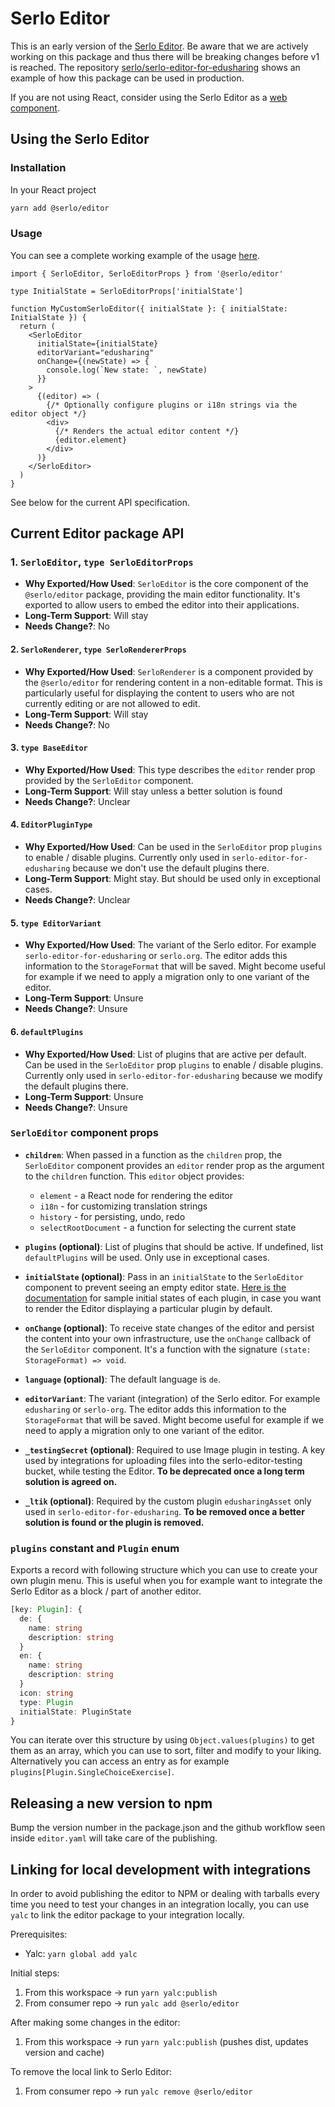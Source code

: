 # Serlo Editor

This is an early version of the [Serlo Editor](https://de.serlo.org/editor). Be aware that we are actively working on this package and thus there will be breaking changes before v1 is reached. The repository [serlo/serlo-editor-for-edusharing](https://github.com/serlo/serlo-editor-for-edusharing) shows an example of how this package can be used in production.

If you are not using React, consider using the Serlo Editor as a [web component](https://www.npmjs.com/package/@serlo/editor-web-component).

## Using the Serlo Editor

### Installation

In your React project

```bash
yarn add @serlo/editor
```

### Usage

You can see a complete working example of the usage [here](https://github.com/serlo/serlo-editor-for-edusharing/blob/main/src/frontend/editor.tsx#L32).

```tsx
import { SerloEditor, SerloEditorProps } from '@serlo/editor'

type InitialState = SerloEditorProps['initialState']

function MyCustomSerloEditor({ initialState }: { initialState: InitialState }) {
  return (
    <SerloEditor
      initialState={initialState}
      editorVariant="edusharing"
      onChange={(newState) => {
        console.log(`New state: `, newState)
      }}
    >
      {(editor) => (
        {/* Optionally configure plugins or i18n strings via the editor object */}
        <div>
          {/* Renders the actual editor content */}
          {editor.element}
        </div>
      )}
    </SerloEditor>
  )
}
```

See below for the current API specification.

## Current Editor package API

### 1. `SerloEditor`, `type SerloEditorProps`

- **Why Exported/How Used**: `SerloEditor` is the core component of the `@serlo/editor` package, providing the main editor functionality. It's exported to allow users to embed the editor into their applications.
- **Long-Term Support**: Will stay
- **Needs Change?**: No

#### 2. `SerloRenderer`, `type SerloRendererProps`

- **Why Exported/How Used**: `SerloRenderer` is a component provided by the `@serlo/editor` for rendering content in a non-editable format. This is particularly useful for displaying the content to users who are not currently editing or are not allowed to edit.
- **Long-Term Support**: Will stay
- **Needs Change?**: No

#### 3. `type BaseEditor`

- **Why Exported/How Used**: This type describes the `editor` render prop provided by the `SerloEditor` component.
- **Long-Term Support**: Will stay unless a better solution is found
- **Needs Change?**: Unclear

#### 4. `EditorPluginType`

- **Why Exported/How Used**: Can be used in the `SerloEditor` prop `plugins` to enable / disable plugins. Currently only used in `serlo-editor-for-edusharing` because we don't use the default plugins there.
- **Long-Term Support**: Might stay. But should be used only in exceptional cases.
- **Needs Change?**: Unclear

#### 5. `type EditorVariant`

- **Why Exported/How Used**: The variant of the Serlo editor. For example `serlo-editor-for-edusharing` or `serlo.org`. The editor adds this information to the `StorageFormat` that will be saved. Might become useful for example if we need to apply a migration only to one variant of the editor.
- **Long-Term Support**: Unsure
- **Needs Change?**: Unsure

#### 6. `defaultPlugins`

- **Why Exported/How Used**: List of plugins that are active per default. Can be used in the `SerloEditor` prop `plugins` to enable / disable plugins. Currently only used in `serlo-editor-for-edusharing` because we modify the default plugins there.
- **Long-Term Support**: Unsure
- **Needs Change?**: Unsure

### `SerloEditor` component props

- **`children`**: When passed in a function as the `children` prop, the `SerloEditor` component provides an `editor` render prop as the argument to the `children` function. This `editor` object provides:

  - `element` - a React node for rendering the editor
  - `i18n` - for customizing translation strings
  - `history` - for persisting, undo, redo
  - `selectRootDocument` - a function for selecting the current state

- **`plugins` (optional)**: List of plugins that should be active. If undefined, list `defaultPlugins` will be used. Only use in exceptional cases.

- **`initialState` (optional)**: Pass in an `initialState` to the `SerloEditor` component to prevent seeing an empty editor state. [Here is the documentation](https://github.com/serlo/documentation/wiki/Serlo-Editor-Initial-State-of-Plugins) for sample initial states of each plugin, in case you want to render the Editor displaying a particular plugin by default.

- **`onChange` (optional)**: To receive state changes of the editor and persist the content into your own infrastructure, use the `onChange` callback of the `SerloEditor` component. It's a function with the signature `(state: StorageFormat) => void`.

- **`language` (optional)**: The default language is `de`.

- **`editorVariant`**: The variant (integration) of the Serlo editor. For example `edusharing` or `serlo-org`. The editor adds this information to the `StorageFormat` that will be saved. Might become useful for example if we need to apply a migration only to one variant of the editor.

- **`_testingSecret` (optional)**: Required to use Image plugin in testing. A key used by integrations for uploading files into the serlo-editor-testing bucket, while testing the Editor. **To be deprecated once a long term solution is agreed on.**

- **`_ltik` (optional)**: Required by the custom plugin `edusharingAsset` only used in `serlo-editor-for-edusharing`. **To be removed once a better solution is found or the plugin is removed.**

### `plugins` constant and `Plugin` enum

Exports a record with following structure which you can use to create your own plugin menu. This is useful when you for example want to integrate the Serlo Editor as a block / part of another editor.

```TypeScript
[key: Plugin]: {
  de: {
    name: string
    description: string
  }
  en: {
    name: string
    description: string
  }
  icon: string
  type: Plugin
  initialState: PluginState
}
```

You can iterate over this structure by using `Object.values(plugins)` to get them as an array, which you can use to sort, filter and modify to your liking. Alternatively you can access an entry as for example `plugins[Plugin.SingleChoiceExercise]`.

## Releasing a new version to npm

Bump the version number in the package.json and
the github workflow seen inside `editor.yaml` will take care of the publishing.

## Linking for local development with integrations

In order to avoid publishing the editor to NPM or dealing with tarballs every time you need to test your changes in an integration locally, you can use `yalc` to link the editor package to your integration locally.

Prerequisites:

- Yalc: `yarn global add yalc`

Initial steps:

1. From this workspace -> run `yarn yalc:publish`
2. From consumer repo -> run `yalc add @serlo/editor`

After making some changes in the editor:

1. From this workspace -> run `yarn yalc:publish` (pushes dist, updates version and cache)

To remove the local link to Serlo Editor:

1. From consumer repo -> run `yalc remove @serlo/editor`

